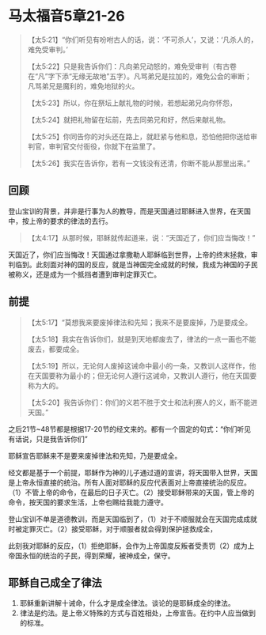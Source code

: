 # 马太福音5章21-26

> 【太5:21】“你们听见有吩咐古人的话，说：‘不可杀人’，又说：‘凡杀人的，难免受审判。’
>
> 【太5:22】只是我告诉你们：凡向弟兄动怒的，难免受审判（有古卷在“凡”字下添“无缘无故地”五字）。凡骂弟兄是拉加的，难免公会的审断；凡骂弟兄是魔利的，难免地狱的火。
>
> 【太5:23】所以，你在祭坛上献礼物的时候，若想起弟兄向你怀怨，
>
> 【太5:24】就把礼物留在坛前，先去同弟兄和好，然后来献礼物。
>
> 【太5:25】你同告你的对头还在路上，就赶紧与他和息，恐怕他把你送给审判官，审判官交付衙役，你就下在监里了。
>
> 【太5:26】我实在告诉你，若有一文钱没有还清，你断不能从那里出来。”

## 回顾

登山宝训的背景，并非是行事为人的教导，而是天国通过耶稣进入世界，在天国中，按上帝的要求的律法的去行。

> 【太4:17】从那时候，耶稣就传起道来，说：“天国近了，你们应当悔改！”

天国近了，你们应当悔改！天国通过拿撒勒人耶稣临到世界，上帝的终末拯救，审判临到。此刻面对神的国的反应，就是当神国完全成就的时候，我成为神国的子民被称义，还是成为一个抵挡者遭到审判定罪灭亡。

## 前提

> 【太5:17】“莫想我来要废掉律法和先知；我来不是要废掉，乃是要成全。
>
> 【太5:18】我实在告诉你们，就是到天地都废去了，律法的一点一画也不能废去，都要成全。
>
> 【太5:19】所以，无论何人废掉这诫命中最小的一条，又教训人这样作，他在天国要称为最小的；但无论何人遵行这诫命，又教训人遵行，他在天国要称为大的。
>
> 【太5:20】我告诉你们：你们的义若不胜于文士和法利赛人的义，断不能进天国。”

之后21节~48节都是根据17-20节的经文来的。都有一个固定的句式：“你们听见有话说，只是我告诉你们”

耶稣宣告耶稣来不是要来废掉律法和先知，乃是要成全。

经文都是基于一个前提，耶稣作为神的儿子通过道的宣讲，将天国带入世界，天国是上帝永恒直接的统治。所有人面对耶稣的反应代表面对上帝直接统治的反应。（1）不管上帝的命令，在最后的日子灭亡。（2）接受耶稣带来的天国，管上帝的命令，按天国的要求生活，上帝也赐给我能力遵守。

登山宝训不单是道德教训，而是天国临到了，（1）对于不顺服就会在天国完成成就时被定罪灭亡。（2）接受耶稣，对于顺服者就会得到保护拯救成全，

此刻我对耶稣的反应，（1）拒绝耶稣，会作为上帝国度反叛者受责罚（2）成为上帝国永恒的统治的子民，得到荣耀，被神成全，保守。

## 耶稣自己成全了律法

1. 耶稣重新讲解十诫命，什么才是成全律法。谈论的是耶稣成全的律法。
2. 律法是约法。是上帝义特殊的方式与百姓相处，上帝宣告。在约中人应当做到的标准。


